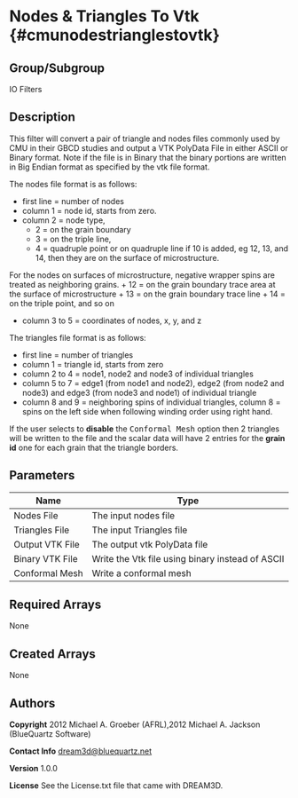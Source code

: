 
Nodes & Triangles To Vtk {#cmunodestrianglestovtk}
======

## Group/Subgroup ##
IO Filters

## Description ##
This filter will convert a pair of triangle and nodes files commonly used by
CMU in their GBCD studies and output a VTK PolyData File in either ASCII or
Binary format. Note if the file is in Binary that the binary portions are written
in Big Endian format as specified by the vtk file format.

The nodes file format is as follows:
-  first line = number of nodes
-  column 1 = node id, starts from zero.
-  column 2 = node type,
	+ 2 = on the grain boundary
	+ 3 = on the triple line,
	+ 4 = quadruple point or on quadruple line if 10 is added, eg 12, 13, and 14, then they are on the surface of microstructure.

For the nodes on surfaces of microstructure, negative wrapper spins are treated as neighboring grains.
	+ 12 = on the grain boundary trace area at the surface of microstructure
	+ 13 = on the grain boundary trace line
	+ 14 = on the triple point, and so on
-  column 3 to 5 = coordinates of nodes, x, y, and z


The triangles file format is as follows:

-  first line = number of triangles
-  column 1 = triangle id, starts from zero
-  column 2 to 4 = node1, node2 and node3 of individual triangles
-  column 5 to 7 = edge1 (from node1 and node2), edge2 (from node2 and node3) and edge3 (from node3 and node1) of individual triangle
-  column 8 and 9 = neighboring spins of individual triangles, column 8 = spins on the left side when following winding order using right hand.

If the user selects to __disable__ the <tt>Conformal Mesh</tt> option then 2
triangles will be written to the file and the scalar data will have 2 entries for
the __grain id__ one for each grain that the triangle borders.

## Parameters ## 

| Name | Type |
|------|------|
| Nodes File | The input nodes file |
| Triangles File | The input Triangles file |
| Output VTK File | The output vtk PolyData file |
| Binary VTK File | Write the Vtk file using binary instead of ASCII |
| Conformal Mesh | Write a conformal mesh |

## Required Arrays ##
None

## Created Arrays ##
None

## Authors ##

**Copyright** 2012 Michael A. Groeber (AFRL),2012 Michael A. Jackson (BlueQuartz Software)

**Contact Info** dream3d@bluequartz.net

**Version** 1.0.0

**License**  See the License.txt file that came with DREAM3D.



